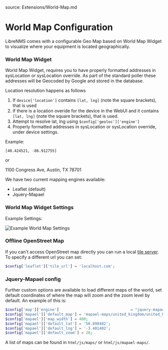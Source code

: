 source: Extensions/World-Map.md
# World Map Configuration

LibreNMS comes with a configurable Geo Map based on World Map Widget to visualize where your equipment is located geographically.

### World Map Widget

World Map Widget, requires you to have properly formatted addresses in sysLocation or sysLocation override. As part of the standard poller these addresses will be Geocoded by Google and stored in the database. 

Location resolution happens as follows

 1. If `device['location']` contains `[lat, lng]` (note the square brackets), that is used
 1. If there is a location overide for the device in the WebUI and it contains `[lat, lng]` (note the square brackets), that is used.
 1. Attempt to resolve lat, lng using `$config['geoloc']['engine']`
 1. Properly formatted addresses in sysLocation or sysLocation override, under device settings.

Example:

	[40.424521, -86.912755]
 
 or
 
 1100 Congress Ave, Austin, TX 78701
 

We have two current mapping engines available:

- Leaflet (default)
- Jquery-Mapael


### World Map Widget Settings

Example Settings:

![Example World Map Settings](/img/world-map-widget-settings.png)


### Offline OpenStreet Map
If you can't access OpenStreet map directly you can run a local [tile server](http://wiki.openstreetmap.org/wiki/Tile_servers). To specify a different url you can set:

```php
$config['leaflet']['tile_url'] = 'localhost.com';
```

### Jquery-Mapael config
Further custom options are available to load different maps of the world, set default coordinates of where the map will zoom and the zoom level by default. An example of
this is:

```php
$config['map']['engine']                                = "jquery-mapael";
$config['mapael']['default_map'] = 'mapael-maps/united_kingdom/united_kingdom.js';
$config['mapael']['map_width'] = 400;
$config['mapael']['default_lat'] = '50.898482';
$config['mapael']['default_lng'] = '-3.401402';
$config['mapael']['default_zoom'] = 20;
```

A list of maps can be found in ```html/js/maps/``` or ```html/js/mapael-maps/```.
